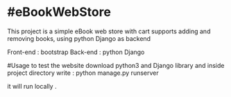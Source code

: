 # #eBookWebStore

This project is a simple eBook web store with cart supports adding and removing books, using python Django as backend

Front-end : bootstrap Back-end : python Django

#Usage to test the website download python3 and Django library and inside project directory write : python manage.py runserver

it will run locally .
